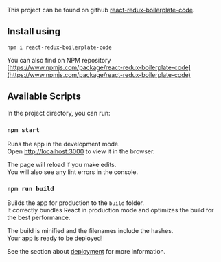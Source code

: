 This project can be found on github [react-redux-boilerplate-code](https://github.com/NikilMunireddy/react-redux-boilerplate-code).

## Install using 

`npm i react-redux-boilerplate-code`  

You can also find on NPM repository  [https://www.npmjs.com/package/react-redux-boilerplate-code](https://www.npmjs.com/package/react-redux-boilerplate-code)

## Available Scripts

In the project directory, you can run:

### `npm start`

Runs the app in the development mode.<br />
Open [http://localhost:3000](http://localhost:3000) to view it in the browser.

The page will reload if you make edits.<br />
You will also see any lint errors in the console.

### `npm run build`

Builds the app for production to the `build` folder.<br />
It correctly bundles React in production mode and optimizes the build for the best performance.

The build is minified and the filenames include the hashes.<br />
Your app is ready to be deployed!

See the section about [deployment](https://facebook.github.io/create-react-app/docs/deployment) for more information.
